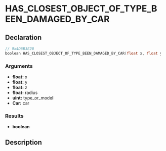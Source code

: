 # HAS_CLOSEST_OBJECT_OF_TYPE_BEEN_DAMAGED_BY_CAR

## Declaration
```cpp
// 0x4D6B3E20
boolean HAS_CLOSEST_OBJECT_OF_TYPE_BEEN_DAMAGED_BY_CAR(float x, float y, float z, float radius, uint type_or_model, Car car);
```

### Arguments
- **float:** x
- **float:** y
- **float:** z
- **float:** radius
- **uint:** type_or_model
- **Car:** car

### Results
- **boolean**

## Description
